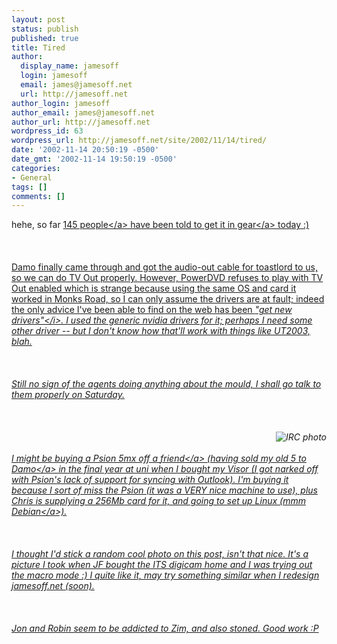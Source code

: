 ```yaml
---
layout: post
status: publish
published: true
title: Tired
author:
  display_name: jamesoff
  login: jamesoff
  email: james@jamesoff.net
  url: http://jamesoff.net
author_login: jamesoff
author_email: james@jamesoff.net
author_url: http://jamesoff.net
wordpress_id: 63
wordpress_url: http://jamesoff.net/site/2002/11/14/tired/
date: '2002-11-14 20:50:19 -0500'
date_gmt: '2002-11-14 19:50:19 -0500'
categories:
- General
tags: []
comments: []
---
```

<p>hehe, so far <a href="http:&#47;&#47;www.jamesoff.net&#47;index2.php">145 people<&#47;a> have been told to <a href="http:&#47;&#47;www.jamesoff.net&#47;f.php">get it in gear<&#47;a> today :)<br &#47;><br />
<br &#47;><br />
Damo finally came through and got the audio-out cable for toastlord to us, so we can do TV Out properly. However, PowerDVD refuses to play with TV Out enabled which is strange because using the same OS and card it worked in Monks Road, so I can only assume the drivers are at fault; indeed the only advice I've been able to find on the web has been <i>"get new drivers"<&#47;i>. I used the generic nvidia drivers for it; perhaps I need some other driver -- but I don't know how that'll work with things like UT2003, blah.<br &#47;><br />
<br &#47;><br />
Still no sign of the agents doing anything about the mould, I shall go talk to them properly on Saturday.<br &#47;><br />
<br &#47;><br />
<img src="http:&#47;&#47;www.grooblehonk.co.uk&#47;blog_images&#47;weblog-20021114.jpg" border="0" alt="IRC photo" align="right" &#47;><br &#47;><br />
I might be buying a Psion 5mx off a <a href="http:&#47;&#47;www.darkrock.co.uk">friend<&#47;a> (having sold my old 5 to <a href="http:&#47;&#47;www.dam0.com">Damo<&#47;a> in the final year at uni when I bought my Visor (I got narked off with Psion's lack of support for syncing with Outlook). I'm buying it because I sort of miss the Psion (it was a VERY nice machine to use), plus Chris is supplying a 256Mb card for it, and going to set up Linux (mmm <a href="http:&#47;&#47;www.debian.org">Debian<&#47;a>).<br &#47;><br />
<br &#47;><br />
I thought I'd stick a random cool photo on this post, isn't that nice. It's a picture I took when JF bought the ITS digicam home and I was trying out the macro mode :) I quite like it, may try something similar when I redesign jamesoff.net (soon).<br &#47;><br />
<br &#47;><br />
Jon and Robin seem to be addicted to Zim, and also stoned. Good work :P</p>
